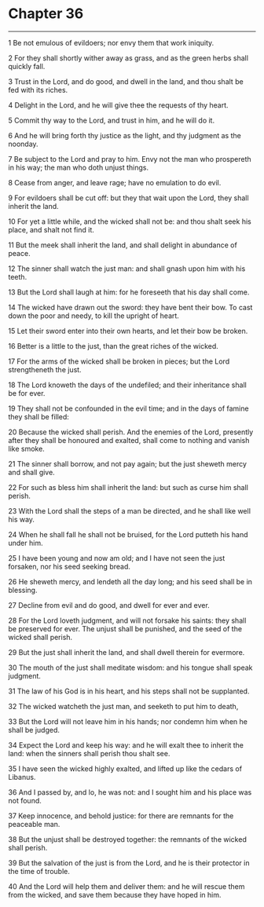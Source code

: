 # Chapter 36

***

1 Be not emulous of evildoers; nor envy them that work iniquity.

2 For they shall shortly wither away as grass, and as the green herbs shall quickly fall.

3 Trust in the Lord, and do good, and dwell in the land, and thou shalt be fed with its riches.

4 Delight in the Lord, and he will give thee the requests of thy heart.

5 Commit thy way to the Lord, and trust in him, and he will do it.

6 And he will bring forth thy justice as the light, and thy judgment as the noonday.

7 Be subject to the Lord and pray to him. Envy not the man who prospereth in his way; the man who doth unjust things.

8 Cease from anger, and leave rage; have no emulation to do evil.

9 For evildoers shall be cut off: but they that wait upon the Lord, they shall inherit the land.

10 For yet a little while, and the wicked shall not be: and thou shalt seek his place, and shalt not find it.

11 But the meek shall inherit the land, and shall delight in abundance of peace.

12 The sinner shall watch the just man: and shall gnash upon him with his teeth.

13 But the Lord shall laugh at him: for he foreseeth that his day shall come.

14 The wicked have drawn out the sword: they have bent their bow. To cast down the poor and needy, to kill the upright of heart.

15 Let their sword enter into their own hearts, and let their bow be broken.

16 Better is a little to the just, than the great riches of the wicked.

17 For the arms of the wicked shall be broken in pieces; but the Lord strengtheneth the just.

18 The Lord knoweth the days of the undefiled; and their inheritance shall be for ever.

19 They shall not be confounded in the evil time; and in the days of famine they shall be filled:

20 Because the wicked shall perish. And the enemies of the Lord, presently after they shall be honoured and exalted, shall come to nothing and vanish like smoke.

21 The sinner shall borrow, and not pay again; but the just sheweth mercy and shall give.

22 For such as bless him shall inherit the land: but such as curse him shall perish.

23 With the Lord shall the steps of a man be directed, and he shall like well his way.

24 When he shall fall he shall not be bruised, for the Lord putteth his hand under him.

25 I have been young and now am old; and I have not seen the just forsaken, nor his seed seeking bread.

26 He sheweth mercy, and lendeth all the day long; and his seed shall be in blessing.

27 Decline from evil and do good, and dwell for ever and ever.

28 For the Lord loveth judgment, and will not forsake his saints: they shall be preserved for ever. The unjust shall be punished, and the seed of the wicked shall perish.

29 But the just shall inherit the land, and shall dwell therein for evermore.

30 The mouth of the just shall meditate wisdom: and his tongue shall speak judgment.

31 The law of his God is in his heart, and his steps shall not be supplanted.

32 The wicked watcheth the just man, and seeketh to put him to death,

33 But the Lord will not leave him in his hands; nor condemn him when he shall be judged.

34 Expect the Lord and keep his way: and he will exalt thee to inherit the land: when the sinners shall perish thou shalt see.

35 I have seen the wicked highly exalted, and lifted up like the cedars of Libanus.

36 And I passed by, and lo, he was not: and I sought him and his place was not found.

37 Keep innocence, and behold justice: for there are remnants for the peaceable man.

38 But the unjust shall be destroyed together: the remnants of the wicked shall perish.

39 But the salvation of the just is from the Lord, and he is their protector in the time of trouble.

40 And the Lord will help them and deliver them: and he will rescue them from the wicked, and save them because they have hoped in him.


